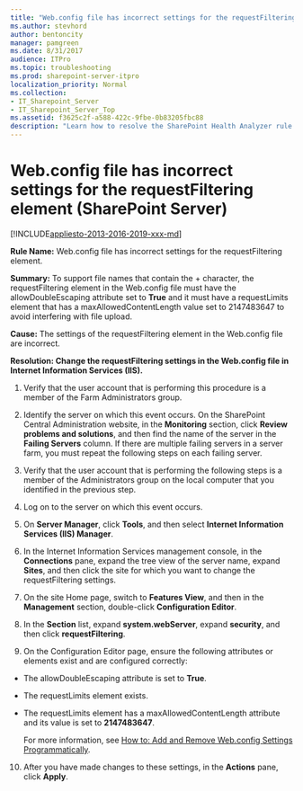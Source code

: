 ```yaml
---
title: "Web.config file has incorrect settings for the requestFiltering element (SharePoint Server)"
ms.author: stevhord
author: bentoncity
manager: pamgreen
ms.date: 8/31/2017
audience: ITPro
ms.topic: troubleshooting
ms.prod: sharepoint-server-itpro
localization_priority: Normal
ms.collection:
- IT_Sharepoint_Server
- IT_Sharepoint_Server_Top
ms.assetid: f3625c2f-a588-422c-9fbe-0b83205fbc88
description: "Learn how to resolve the SharePoint Health Analyzer rule: Web.config file has incorrect settings for the requestFiltering element, for SharePoint Server."
---
```


# Web.config file has incorrect settings for the requestFiltering element (SharePoint Server)

[!INCLUDE[appliesto-2013-2016-2019-xxx-md](../includes/appliesto-2013-2016-2019-xxx-md.md)]
  
 **Rule Name:** Web.config file has incorrect settings for the requestFiltering element. 
  
 **Summary:** To support file names that contain the + character, the requestFiltering element in the Web.config file must have the allowDoubleEscaping attribute set to **True** and it must have a requestLimits element that has a maxAllowedContentLength value set to 2147483647 to avoid interfering with file upload. 
  
 **Cause:** The settings of the requestFiltering element in the Web.config file are incorrect. 
  
 **Resolution: Change the requestFiltering settings in the Web.config file in Internet Information Services (IIS).**
  
1. Verify that the user account that is performing this procedure is a member of the Farm Administrators group.
    
2. Identify the server on which this event occurs. On the SharePoint Central Administration website, in the **Monitoring** section, click **Review problems and solutions**, and then find the name of the server in the **Failing Servers** column. If there are multiple failing servers in a server farm, you must repeat the following steps on each failing server. 
    
3. Verify that the user account that is performing the following steps is a member of the Administrators group on the local computer that you identified in the previous step.
    
4. Log on to the server on which this event occurs.
    
5. On **Server Manager**, click **Tools**, and then select **Internet Information Services (IIS) Manager**.
    
6. In the Internet Information Services management console, in the **Connections** pane, expand the tree view of the server name, expand **Sites**, and then click the site for which you want to change the requestFiltering settings.
    
7. On the site Home page, switch to **Features View**, and then in the **Management** section, double-click **Configuration Editor**.
    
8. In the **Section** list, expand **system.webServer**, expand **security**, and then click **requestFiltering**.
    
9. On the Configuration Editor page, ensure the following attributes or elements exist and are configured correctly:
    
  - The allowDoubleEscaping attribute is set to **True**.
    
  - The requestLimits element exists.
    
  - The requestLimits element has a maxAllowedContentLength attribute and its value is set to **2147483647**.
    
    For more information, see [How to: Add and Remove Web.config Settings Programmatically](http://go.microsoft.com/fwlink/p/?LinkID=227014).
    
10. After you have made changes to these settings, in the **Actions** pane, click **Apply**.
    

